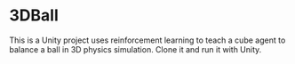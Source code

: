 # 3DBall

This is a Unity project uses reinforcement learning to teach a cube agent to balance a ball in 3D physics simulation.
Clone it and run it with Unity.
